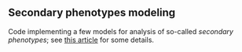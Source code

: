 ## Secondary phenotypes modeling

Code implementing a few models for analysis of so-called _secondary phenotypes_; see [this article](https://www.ncbi.nlm.nih.gov/pmc/articles/PMC2684820/) for some details.

